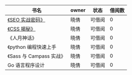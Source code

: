 书名 | owner | 状态 |借阅数
---|--- | --- | --- | 
[《SEO 实战密码》](http://product.dangdang.com/23738363.html)| 晓倩 | 可借阅 | 0
[《CSS 揭秘》](http://product.dangdang.com/23953090.html) | 晓倩 | 可借阅 | 0
《人月神话》 | 晓倩 | 可借阅 | 0
《python 编程快速上手 | 晓倩 | 可借阅 | 0
《Sass 与 Campass 实战》| 晓倩 | 可借阅 | 0
Go 语言程序设计 | 晓倩 | 可借阅 | 0

